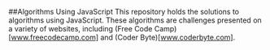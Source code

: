##Algorithms Using JavaScript
This repository holds the solutions to algorithms using JavaScript. These algorithms are challenges presented on a variety of websites, including (Free Code Camp)[www.freecodecamp.com] and (Coder Byte)[www.coderbyte.com].
